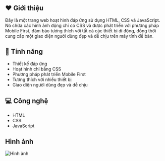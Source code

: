 ##  ❤️ Giới thiệu
Đây là một trang web hoạt hình đáp ứng sử dụng HTML, CSS và JavaScript. Nó chứa các hình ảnh động chỉ có CSS và được phát triển với phương pháp Mobile First, đảm bảo tương thích với tất cả các thiết bị di động, đồng thời cung cấp một giao diện người dùng đẹp và dễ chịu trên máy tính để bàn.
## 💫 Tính năng
- Thiết kế đáp ứng
- Hoạt hình chỉ bằng CSS
- Phương pháp phát triển Mobile First
- Tương thích với nhiều thiết bị
- Giao diện người dùng đẹp và dễ chịu
## 💻 Công nghệ
- HTML
- CSS
- JavaScript
## Hình ảnh
![Hình ảnh](https://github.com/user-attachments/assets/259f3cbb-3493-4348-b8df-6cffcb6ea77e)
